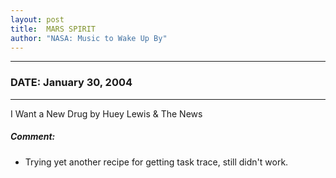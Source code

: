 ```yaml
---
layout: post
title:  MARS SPIRIT
author: "NASA: Music to Wake Up By"
---
```


----
### DATE: January 30, 2004
----
I Want a New Drug by Huey Lewis & The News

##### Comment:
* Trying yet another recipe for getting task trace, still didn't work.
